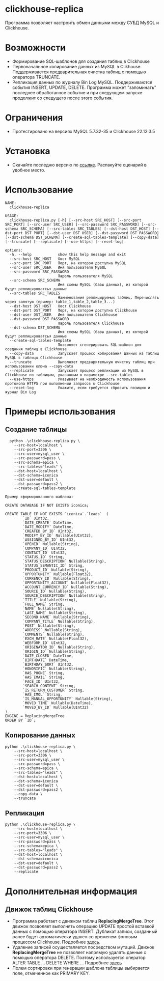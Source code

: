 # clickhouse-replica
Программа позволяет настроить обмен данными между СУБД MySQL и Clickhouse.

# Возможности
 * Формирование SQL-шаблонов для создания таблиц в Clickhouse
 * Первоначальное копирование данных из MySQL в Clikhouse. Поддерживается предварительная очистка таблиц с помощью оператора TRUNCATE.
 * Репликация данных по журналу Bin Log MySQL. Поддерживаются события INSERT, UPDATE, DELETE. Программа может "запоминать" последнее обработанное событие и при следующем запуске продолжит со следущего после этого события.

# Ограничения
 * Протестировано на версиях MySQL 5.7.32-35 и Clickhouse 22.12.3.5

# Установка
* Скачайте последню версию по [ссылке](https://github.com/acidmonster/clickhouse-replica/releases). Распакуйте сценарий в удобное место.

# Использование
```
NAME: 
  clickhouse-replica

USAGE: 
  clickhouse-replica.py [-h] [--src-host SRC_HOST] [--src-port SRC_PORT] [--src-user SRC_USER] [--src-password SRC_PASSWORD] [--src-schema SRC_SCHEMA] [--src-tables SRC_TABLES] [--dst-host DST_HOST] [--dst-port DST_PORT] [--dst-user DST_USER] [--dst-password DST_PASSWORD] [--dst-schema DST_SCHEMA] [--create-sql-tables-template] [--copy-data] [--truncate] [--replicate] [--use-https] [--reset-log]

options:
  -h, --help            show this help message and exit
  --src-host SRC_HOST   Хост MySQL
  --src-port SRC_PORT   Порт, на котором доступна MySQL
  --src-user SRC_USER   Имя пользователя MySQL
  --src-password SRC_PASSWORD
                        Пароль пользователя MySQL
  --src-schema SRC_SCHEMA
                        Имя схемы MySQL (базы данных), из которой будут реплицироватсья данные
  --src-tables SRC_TABLES
                        Наименования реплицируемых таблиц. Перечислять через запятую (пример: table_1,table_2,table_3...)
  --dst-host DST_HOST   Хост Clickhouse
  --dst-port DST_PORT   Порт, на котором доступна Clickhouse
  --dst-user DST_USER   Имя пользователя Clickhouse
  --dst-password DST_PASSWORD
                        Пароль пользователя Clickhouse
  --dst-schema DST_SCHEMA
                        Имя схемы MySQL (базы данных), из которой будут реплицироватсья данные
  --create-sql-tables-template
                        Позволяет сгенерировать SQL-шаблон для создания таблиц в Clickhouse
  --copy-data           Запускает процесс копирования данных из таблиц MySQL в таблицы Clickhouse
  --truncate            Выполняет предварительную очистку таблиц при использовании ключа --copy-data
  --replicate           Запускает процесс репликации из MySQL в Clickhouse по таблицам, указанным в параметре --src-tables
  --use-https           Указывает на необходимость использования протокола HTTPS при выполнении запросов к Clickhouse
  --reset-log           Укажите, если требуется сбросить позицию и журнал Bin Log
```
# Примеры использования
## Создание таблицы
```
  python .\clickhouse-replica.py \
    --src-host=localhost \
    --src-port=3306 \
    --src-user=mysql_user \
    --src-password=pass \
    --src-schema=epica \
    --src-tables="leads" \
    --dst-host=localhost \
    --dst-schema=iconica
    --dst-user=default \
    --dst-password=pass2 \
    --create-sql-tables-template

Пример сформированного шаблона:

CREATE DATABASE IF NOT EXISTS iconica;

CREATE TABLE IF NOT EXISTS `iconica`.`leads`  (
        `ID` UInt32,
        `DATE_CREATE` DateTime,
        `DATE_MODIFY` DateTime,
        `CREATED_BY_ID` UInt32,
        `MODIFY_BY_ID` Nullable(UInt32),
        `ASSIGNED_BY_ID` UInt32,
        `OPENED` Nullable(String),
        `COMPANY_ID` UInt32,
        `CONTACT_ID` UInt32,
        `STATUS_ID` String,
        `STATUS_DESCRIPTION` Nullable(String),
        `STATUS_SEMANTIC_ID` String,
        `PRODUCT_ID` Nullable(String),
        `OPPORTUNITY` Nullable(Float32),
        `CURRENCY_ID` Nullable(String),
        `OPPORTUNITY_ACCOUNT` Nullable(Float32),
        `ACCOUNT_CURRENCY_ID` Nullable(String),
        `SOURCE_ID` Nullable(String),
        `SOURCE_DESCRIPTION` Nullable(String),
        `TITLE` Nullable(String),
        `FULL_NAME` String,
        `NAME` Nullable(String),
        `LAST_NAME` Nullable(String),
        `SECOND_NAME` Nullable(String),
        `COMPANY_TITLE` Nullable(String),
        `POST` Nullable(String),
        `ADDRESS` Nullable(String),
        `COMMENTS` Nullable(String),
        `EXCH_RATE` Nullable(Float32),
        `WEBFORM_ID` UInt32,
        `ORIGINATOR_ID` Nullable(String),
        `ORIGIN_ID` Nullable(String),
        `DATE_CLOSED` DateTime,
        `BIRTHDATE` DateTime,
        `BIRTHDAY_SORT` UInt32,
        `HONORIFIC` Nullable(String),
        `HAS_PHONE` String,
        `HAS_EMAIL` String,
        `FACE_ID` UInt32,
        `SEARCH_CONTENT` String,
        `IS_RETURN_CUSTOMER` String,
        `HAS_IMOL` String,
        `IS_MANUAL_OPPORTUNITY` Nullable(String),
        `MOVED_TIME` Nullable(DateTime),
        `MOVED_BY_ID` Nullable(UInt32)
)
ENGINE = ReplacingMergeTree
ORDER BY `ID`;
```
## Копирование данных
```
python .\clickhouse-replica.py \
    --src-host=localhost \
    --src-port=3306 \
    --src-user=mysql_user \
    --src-password=pass \
    --src-schema=epica \
    --src-tables="leads" \
    --dst-host=localhost \
    --dst-schema=iconica
    --dst-user=default \
    --dst-password=pass2 \ 
    --copy-data \
    --truncate
```

## Репликация
```
python .\clickhouse-replica.py \
    --src-host=localhost \
    --src-port=3306 \
    --src-user=mysql_user \
    --src-password=pass \
    --src-schema=epica \
    --src-tables="leads" \
    --dst-host=localhost \
    --dst-schema=iconica
    --dst-user=default \
    --dst-password=pass2 \ 
    --replicate
```

# Дополнительная информация
## Движок таблиц Clickhouse
* Программа работает с движком таблиц **ReplacingMergeTree**. Этот движок позволяет выполнять операцию UPDATE простой вставкой данных с помощью оператора INSERT. Дубликат записи, созданный ранее будет автоматически удален со временем фоновым процессом Clickhouse. Подробнее [здесь](https://clickhouse.com/docs/en/engines/table-engines/mergetree-family/replacingmergetree).
* Удаление записей осуществляется посредством мутаций. Движок **ReplacingMergeTree** не позволяет напрямую удалять данные с помощью оператора DELETE. Поэтому используется оператор ALTER TABLE ... DELETE WHERE ... Подробнее [здесь](https://clickhouse.com/docs/en/sql-reference/statements/alter/delete)
* Полем сортировки при генерации шаблона таблицы выбирается поле, отмеченное как PRIMARY KEY.

